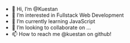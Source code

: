 - 👋 Hi, I’m @Kuestan
- 👀 I’m interested in Fullstack Web Development
- 🌱 I’m currently learning JavaScript
- 💞️ I’m looking to collaborate on ...
- 📫 How to reach me @kuestan on github!

<!---
Kuestan/Kuestan is a ✨ special ✨ repository because its `README.md` (this file) appears on your GitHub profile.
You can click the Preview link to take a look at your changes.
--->
